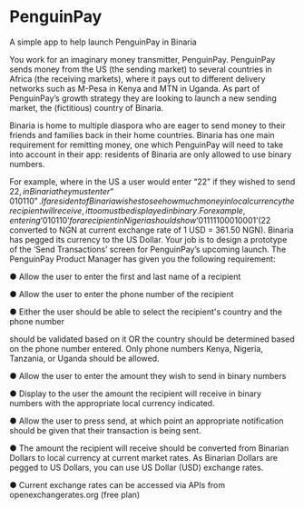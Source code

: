 # PenguinPay
A simple app to help launch PenguinPay in Binaria

You work for an imaginary money transmitter, PenguinPay. PenguinPay sends money from the
US (the sending market) to several countries in Africa (the receiving markets), where it pays out
to different delivery networks such as M-Pesa in Kenya and MTN in Uganda. As part of
PenguinPay’s growth strategy they are looking to launch a new sending market, the (fictitious)
country of Binaria.

Binaria is home to multiple diaspora who are eager to send money to their friends and families
back in their home countries. Binaria has one main requirement for remitting money, one which
PenguinPay will need to take into account in their app: residents of Binaria are only allowed to
use binary numbers.

For example, where in the US a user would enter “22” if they wished to send $22, in Binaria they
must enter “010110”. If a resident of Binaria wishes to see how much money in local currency
the recipient will receive, it too must be displayed in binary. For example, entering ‘010110’ for a
recipient in Nigeria should show ‘01111100010001’ ($22 converted to NGN at current exchange
rate of 1 USD = 361.50 NGN). Binaria has pegged its currency to the US Dollar.
Your job is to design a prototype of the ‘Send Transactions’ screen for PenguinPay’s upcoming
launch. The PenguinPay Product Manager has given you the following requirement:

● Allow the user to enter the first and last name of a recipient

● Allow the user to enter the phone number of the recipient

● Either the user should be able to select the recipient's country and the phone number

should be validated based on it OR the country should be determined based on the
phone number entered. Only phone numbers Kenya, Nigeria, Tanzania, or Uganda
should be allowed.

● Allow the user to enter the amount they wish to send in binary numbers

● Display to the user the amount the recipient will receive in binary numbers with the
appropriate local currency indicated.

● Allow the user to press send, at which point an appropriate notification should be
given that their transaction is being sent.

● The amount the recipient will receive should be converted from Binarian Dollars to
local currency at current market rates. As Binarian Dollars are pegged to US Dollars,
you can use US Dollar (USD) exchange rates.

● Current exchange rates can be accessed via APIs from openexchangerates.org (free
plan)
